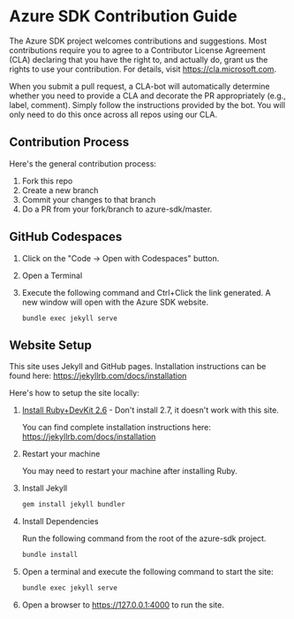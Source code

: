 # Azure SDK Contribution Guide

The Azure SDK project welcomes contributions and suggestions.  Most contributions require you to agree to a Contributor License Agreement (CLA) declaring that you have the right to, and actually do, grant us the rights to use your contribution. For details, visit https://cla.microsoft.com.

When you submit a pull request, a CLA-bot will automatically determine whether you need to provide a CLA and decorate the PR appropriately (e.g., label, comment). Simply follow the instructions provided by the bot. You will only need to do this once across all repos using our CLA.

## Contribution Process

Here's the general contribution process:

1. Fork this repo
1. Create a new branch
1. Commit your changes to that branch
1. Do a PR from your fork/branch to azure-sdk/master.

## GitHub Codespaces

1. Click on the "Code -> Open with Codespaces" button.
2. Open a Terminal
3. Execute the following command and Ctrl+Click the link generated.  A new window will open with the Azure SDK website.

    `bundle exec jekyll serve`

## Website Setup

This site uses Jekyll and GitHub pages. Installation instructions can be found here: https://jekyllrb.com/docs/installation

Here's how to setup the site locally:

1. [Install Ruby+DevKit 2.6](https://rubyinstaller.org/downloads/) - Don't install 2.7, it doesn't work with this site.

    You can find complete installation instructions here: https://jekyllrb.com/docs/installation

1. Restart your machine

    You may need to restart your machine after installing Ruby.

1. Install Jekyll

    ```bash
    gem install jekyll bundler
    ```

1. Install Dependencies

    Run the following command from the root of the azure-sdk project.

    ```bash
    bundle install
    ```

1. Open a terminal and execute the following command to start the site:

    ```bash
    bundle exec jekyll serve
    ```

1. Open a browser to https://127.0.0.1:4000 to run the site.